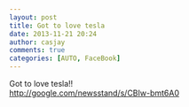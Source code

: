 ```yaml
---
layout: post
title: Got to love tesla
date: 2013-11-21 20:24
author: casjay
comments: true
categories: [AUTO, FaceBook]
---
```


Got to love tesla!!  
<http://google.com/newsstand/s/CBIw-bmt6A0>  
